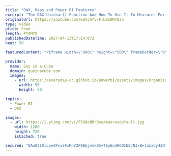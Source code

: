 ```yaml
---
title: "DAX, Maps and Power BI Features"
excerpt: "The DAX Unichar() Function And How To Use It In Measures For Data Visualisation (@technitrain) https://blog.crossjoin.co.uk/2017/04/11/the-dax-unichar-function-and-how-to-use-it-in-measures-for-data-visualisation/  ArcGIS Map in Power BI; Simple, But Insightful (@Rad_Reza) http://radacad.com/arcgis-map-in-power-bi-simple-but-insightful"
originalUrl: https://youtube.com/watch?v=FlU8oQMrQso
type: video
price: Free
length: PT4M7S
publishedDateTime: 2017-04-13T17:14:07Z
heat: 50

featuredContent: "<iframe width=\"800\" height=\"500\" frameborder=\"0\" src=\"https://www.youtube.com/embed/FlU8oQMrQso\" allow=\"accelerometer; autoplay; encrypted-media; gyroscope; picture-in-picture\" allowfullscreen></iframe>"

provider:
  name: Guy in a Cube
  domain: guyinacube.com
  images:
    - url: https://everyday-cc.github.io/powerbi/assets/images/organizations/guyinacube.com-50x50.jpg
      width: 50
      height: 50

topics:
  - Power BI
  - DAX

images:
  - url: https://i.ytimg.com/vi/FlU8oQMrQso/maxresdefault.jpg
    width: 1280
    height: 720
    isCached: true

secured: "OAoQt1RlLpe4Pvi5FxMnY2X9E6jmmk05+TEyEn3HOQINEJNIxB+laIady4ZNTXTGm2D4f/z00he3omUYmaPA2beUtg4vrAwxBqLTeYinocYkvYg3C/HVJViPemFBkQ0lP/9Dt5+Ko/ZYPO4H+S2N2lKJRZX79YOJheVfuWw2Ym0nEJRdVK4HYlmN2wfEPzkURVPTTZppYPg6lza+E9Xgp8OfGLq1i82CppVQVtBmOZ/k9VRKcM/wADUxpEjdwoW2wbDmFJKbUhqNT+G2nf5qIQA3Nk9oxvd8TOYlbywrWme5Zhu8tmUjB/S2zYpZy6ZsJKFcfrmOxrU833Y24YUv6apDZYyhdo7U4vT0Rsg3NzyS+aBsOLWsrVK7O9RVxxtML9HHtelVX9BVvVl2ESvwx4nO5gl7q27Bc8yu4+BwtLE=;wZ3Tc+SdA07LjVXMIfRazQ=="
---
```


